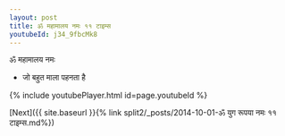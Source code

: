 ```yaml
---
layout: post
title: ॐ महामालय नमः ११ टाइम्स
youtubeId: j34_9fbcMk8
---
```

 
 
 ॐ महामालय नमः  
 
 -  जो बहुत माला पहनता है 
 
  
 
  
 
 
 
 
 
 


{% include youtubePlayer.html id=page.youtubeId %}
 
[Next]({{ site.baseurl }}{% link  split2/_posts/2014-10-01-ॐ युग रूपया नमः ११ टाइम्स.md%})
 
